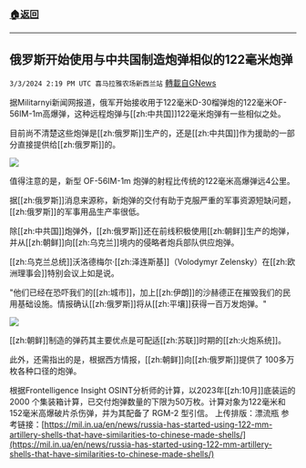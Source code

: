 ###  [:house:返回](README.md)
---


## 俄罗斯开始使用与中共国制造炮弹相似的122毫米炮弹
`3/3/2024 2:19 PM UTC 喜马拉雅农场新西兰站` [轉載自GNews](https://gnews.org/articles/2361135)

据Militarnyi新闻网报道，俄军开始接收用于122毫米D-30榴弹炮的122毫米OF-56IM-1m高爆弹，这种远程炮弹与[[zh:中共国]]122毫米炮弹有一些相似之处。

目前尚不清楚这些炮弹是[[zh:俄罗斯]]生产的，还是[[zh:中共国]]作为援助的一部分直接提供给[[zh:俄罗斯]]的。

![](ipfs://QmRwwBsfDaT1U7tTStzgua7HXLvexG78TDsxF95v6V2y2B?.png)

值得注意的是，新型 OF-56IM-1m 炮弹的射程比传统的122毫米高爆弹远4公里。

据[[zh:俄罗斯]]消息来源称，新炮弹的交付有助于克服严重的军事资源短缺问题，[[zh:俄罗斯]]的军事用品生产率很低。

除[[zh:中共国]]炮弹外，[[zh:俄罗斯]]还在前线积极使用[[zh:朝鲜]]生产的炮弹，并从[[zh:朝鲜]]向[[zh:乌克兰]]境内的侵略者炮兵部队供应炮弹。

[[zh:乌克兰总统]]沃洛德梅尔·[[zh:泽连斯基]]（Volodymyr Zelensky）在[[zh:欧洲理事会]]特别会议上如是说。

"他们已经在恐吓我们的[[zh:城市]]，加上[[zh:伊朗]]的沙赫德正在摧毁我们的民用基础设施。情报确认[[zh:俄罗斯]]将从[[zh:平壤]]获得一百万发炮弹。"

![](ipfs://QmNomW3JuWGam34DijavTHhrdKkoFjng9sPRrrEm1VAySc?.png)

[[zh:朝鲜]]制造的弹药其主要优点是可配适[[zh:苏联]]时期的[[zh:火炮系统]]。

此外，还需指出的是，根据西方情报，[[zh:朝鲜]]向[[zh:俄罗斯]]提供了 100多万枚各种口径的炮弹。

根据Frontelligence Insight OSINT分析师的计算，以2023年[[zh:10月]]底装运的 2000 个集装箱计算，已交付炮弹数量的下限为50万枚。计算对象为122毫米和152毫米高爆破片杀伤弹，并为其配备了 RGM-2 型引信。
上传排版：漂流瓶
参考链接：[https://mil.in.ua/en/news/russia-has-started-using-122-mm-artillery-shells-that-have-similarities-to-chinese-made-shells/](https://mil.in.ua/en/news/russia-has-started-using-122-mm-artillery-shells-that-have-similarities-to-chinese-made-shells/)




